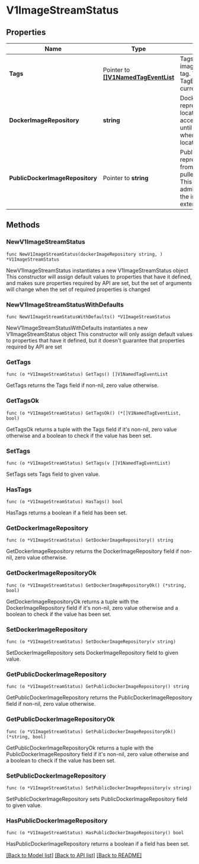 # V1ImageStreamStatus

## Properties

Name | Type | Description | Notes
------------ | ------------- | ------------- | -------------
**Tags** | Pointer to [**[]V1NamedTagEventList**](V1NamedTagEventList.md) | Tags are a historical record of images associated with each tag. The first entry in the TagEvent array is the currently tagged image. | [optional] 
**DockerImageRepository** | **string** | DockerImageRepository represents the effective location this stream may be accessed at. May be empty until the server determines where the repository is located | 
**PublicDockerImageRepository** | Pointer to **string** | PublicDockerImageRepository represents the public location from where the image can be pulled outside the cluster. This field may be empty if the administrator has not exposed the integrated registry externally. | [optional] 

## Methods

### NewV1ImageStreamStatus

`func NewV1ImageStreamStatus(dockerImageRepository string, ) *V1ImageStreamStatus`

NewV1ImageStreamStatus instantiates a new V1ImageStreamStatus object
This constructor will assign default values to properties that have it defined,
and makes sure properties required by API are set, but the set of arguments
will change when the set of required properties is changed

### NewV1ImageStreamStatusWithDefaults

`func NewV1ImageStreamStatusWithDefaults() *V1ImageStreamStatus`

NewV1ImageStreamStatusWithDefaults instantiates a new V1ImageStreamStatus object
This constructor will only assign default values to properties that have it defined,
but it doesn't guarantee that properties required by API are set

### GetTags

`func (o *V1ImageStreamStatus) GetTags() []V1NamedTagEventList`

GetTags returns the Tags field if non-nil, zero value otherwise.

### GetTagsOk

`func (o *V1ImageStreamStatus) GetTagsOk() (*[]V1NamedTagEventList, bool)`

GetTagsOk returns a tuple with the Tags field if it's non-nil, zero value otherwise
and a boolean to check if the value has been set.

### SetTags

`func (o *V1ImageStreamStatus) SetTags(v []V1NamedTagEventList)`

SetTags sets Tags field to given value.

### HasTags

`func (o *V1ImageStreamStatus) HasTags() bool`

HasTags returns a boolean if a field has been set.

### GetDockerImageRepository

`func (o *V1ImageStreamStatus) GetDockerImageRepository() string`

GetDockerImageRepository returns the DockerImageRepository field if non-nil, zero value otherwise.

### GetDockerImageRepositoryOk

`func (o *V1ImageStreamStatus) GetDockerImageRepositoryOk() (*string, bool)`

GetDockerImageRepositoryOk returns a tuple with the DockerImageRepository field if it's non-nil, zero value otherwise
and a boolean to check if the value has been set.

### SetDockerImageRepository

`func (o *V1ImageStreamStatus) SetDockerImageRepository(v string)`

SetDockerImageRepository sets DockerImageRepository field to given value.


### GetPublicDockerImageRepository

`func (o *V1ImageStreamStatus) GetPublicDockerImageRepository() string`

GetPublicDockerImageRepository returns the PublicDockerImageRepository field if non-nil, zero value otherwise.

### GetPublicDockerImageRepositoryOk

`func (o *V1ImageStreamStatus) GetPublicDockerImageRepositoryOk() (*string, bool)`

GetPublicDockerImageRepositoryOk returns a tuple with the PublicDockerImageRepository field if it's non-nil, zero value otherwise
and a boolean to check if the value has been set.

### SetPublicDockerImageRepository

`func (o *V1ImageStreamStatus) SetPublicDockerImageRepository(v string)`

SetPublicDockerImageRepository sets PublicDockerImageRepository field to given value.

### HasPublicDockerImageRepository

`func (o *V1ImageStreamStatus) HasPublicDockerImageRepository() bool`

HasPublicDockerImageRepository returns a boolean if a field has been set.


[[Back to Model list]](../README.md#documentation-for-models) [[Back to API list]](../README.md#documentation-for-api-endpoints) [[Back to README]](../README.md)



